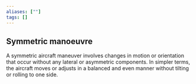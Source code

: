 ```yaml
---
aliases: [""]
tags: []
---
```


## Symmetric manoeuvre

A symmetric aircraft maneuver involves changes in motion or orientation that occur without any lateral or asymmetric components. In simpler terms, the aircraft moves or adjusts in a balanced and even manner without tilting or rolling to one side.

